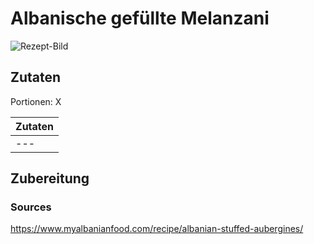 # Albanische gefüllte Melanzani

![Rezept-Bild](https://image.flaticon.com/icons/png/512/1094/1094675.png)

## Zutaten
Portionen: X

|	Zutaten																|
|    -------------------------------------------   |
|	---																		|


## Zubereitung



### Sources
https://www.myalbanianfood.com/recipe/albanian-stuffed-aubergines/
